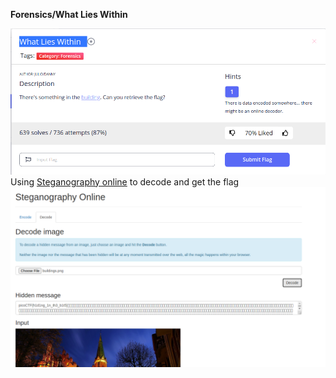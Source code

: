 **Forensics/What Lies Within**

![](problem.png)
Using [Steganography online](https://stylesuxx.github.io/steganography/) to decode and get the flag\
![](solve.png)
